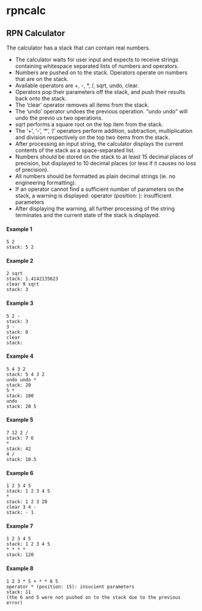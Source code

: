 # rpncalc
## RPN Calculator
The calculator has a stack that can contain real numbers.
- The calculator waits for user input and expects to receive strings containing whitespace separated lists of numbers and
operators.
- Numbers are pushed on to the stack. Operators operate on numbers that are on the stack.
- Available operators are +, -, *, /, sqrt, undo, clear.
- Operators pop their parameters off the stack, and push their results back onto the stack.
- The ‘clear’ operator removes all items from the stack.
- The ‘undo’ operator undoes the previous operation. “undo undo” will undo the previo us two operations.
- sqrt performs a square root on the top item from the stack.
- The ‘+’, ‘-’, ‘*’, ‘/’ operators perform addition, subtraction, multiplication and division respectively on the top two items from
the stack.
- After processing an input string, the calculator displays the current contents of the stack as a space-separated list.
- Numbers should be stored on the stack to at least 15 decimal places of precision, but displayed to 10 decimal places (or less if
it causes no loss of precision).
- All numbers should be formatted as plain decimal strings (ie. no engineering formatting).
- If an operator cannot find a sufficient number of parameters on the stack, a warning is displayed:
operator <operator> (position: <pos>): insufficient parameters
- After displaying the warning, all further processing of the string terminates and the current state of the stack is displayed.

#### Example 1
````
5 2
stack: 5 2
````

#### Example 2
````
2 sqrt
stack: 1.4142135623
clear 9 sqrt
stack: 3
````

#### Example 3
````
5 2 -
stack: 3
3 -
stack: 0
clear
stack:
````

#### Example 4
````
5 4 3 2
stack: 5 4 3 2
undo undo *
stack: 20
5 *
stack: 100
undo
stack: 20 5
````

#### Example 5
````
7 12 2 /
stack: 7 6
*
stack: 42
4 /
stack: 10.5
````

#### Example 6
````
1 2 3 4 5
stack: 1 2 3 4 5
*
stack: 1 2 3 20
clear 3 4 -
stack: - 1
````

#### Example 7
````
1 2 3 4 5
stack: 1 2 3 4 5
* * * *
stack: 120
````

#### Example 8
````
1 2 3 * 5 + * * 6 5
operator * (position: 15): insucient parameters
stack: 11
(the 6 and 5 were not pushed on to the stack due to the previous error)
````

